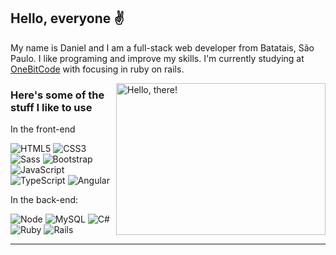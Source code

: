 ## Hello, everyone ✌

My name is Daniel and I am a full-stack web developer from Batatais, São Paulo. I like programing and improve my skills. I'm currently studying at [OneBitCode](https://www.instagram.com/onebitcode/) with focusing in ruby on rails.

<a href="#">
<img src="https://media1.tenor.com/images/a7bd6b94430c1e66148d580209e377c5/tenor.gif?itemid=5043108" title="hello" width="335" height="243" align="right" alt="Hello, there!">
</a>


### Here's some of the stuff I like to use


In the front-end

![HTML5](https://img.shields.io/badge/-HTML5-232323?style=flat&labelColor=E34F26&logo=html5&logoColor=ffffff)
![CSS3](https://img.shields.io/badge/-CSS3-232323?style=flat&labelColor=1572B6&logo=css3&logoColor=ffffff)
![Sass](https://img.shields.io/badge/-Sass-232323?style=flat&labelColor=CC6699&logo=sass&logoColor=ffffff)
![Bootstrap](https://img.shields.io/badge/-Bootstrap-232323?style=flat&labelColor=7952B3&logo=bootstrap&logoColor=ffffff)
![JavaScript](https://img.shields.io/badge/-JavaScript-232323?style=flat&labelColor=000000&logo=javascript&logoColor=F7DF1E)
![TypeScript](https://img.shields.io/badge/-TypeScript-232323?style=flat&labelColor=000000&logo=typescript&logoColor=3178C6)
![Angular](https://img.shields.io/badge/-Angular-232323?style=flat&labelColor=000000&logo=angular&logoColor=B52E31)

In the back-end:

![Node](https://img.shields.io/badge/-Node-232323?style=flat&labelColor=000000&logo=nodedotjs&logoColor=339933)
![MySQL](https://img.shields.io/badge/-MySQL-232323?style=flat&labelColor=4479A1&logo=mysql&logoColor=ffffff)
![C#](https://img.shields.io/badge/-Csharp-232323?style=flat&labelColor=ffffff&logo=csharp&logoColor=5C9D18)
![Ruby](https://img.shields.io/badge/-Ruby-232323?style=flat&labelColor=000000&logo=ruby&logoColor=CC342D)
![Rails](https://img.shields.io/badge/-Rails-232323?style=flat&labelColor=000000&logo=rubyonrails&logoColor=CC342D)

<hr>
